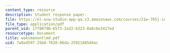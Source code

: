 ```yaml
---
content_type: resource
description: Student response paper.
file: https://ol-ocw-studio-app-qa.s3.amazonaws.com/courses/21w-765j-interactive-and-non-linear-narrative-theory-and-practice-spring-2004/7a0ad59725b8762006da25921885d4ac_waksmanontlmd.pdf
file_type: application/pdf
parent_uid: 17f80790-6573-2a22-b323-8a6c6e3417ed
resourcetype: Document
title: waksmanontlmd.pdf
uid: 7a0ad597-25b8-7620-06da-25921885d4ac
---
```

